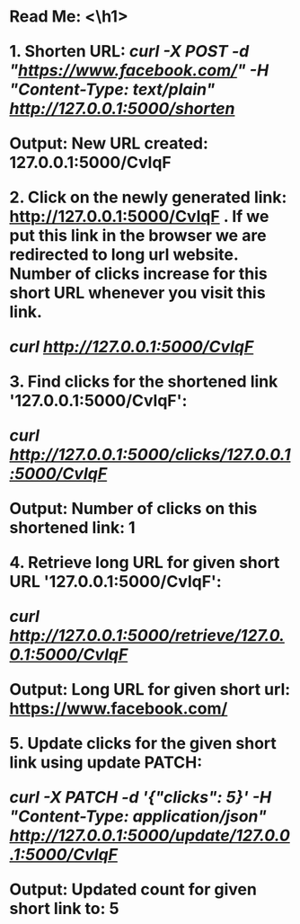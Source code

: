 <h1> Read Me: <\h1>

**1.** Shorten URL: *curl -X POST -d "https://www.facebook.com/" -H "Content-Type: text/plain" http://127.0.0.1:5000/shorten*

**Output:** New URL created: 127.0.0.1:5000/CvlqF

**2.** Click on the newly generated link: http://127.0.0.1:5000/CvlqF . If we put this link in the browser we are redirected to long url website. Number of clicks increase for this short URL whenever you visit this link.

*curl http://127.0.0.1:5000/CvlqF*                            

<!-- **Output:** <!DOCTYPE HTML PUBLIC "-//W3C//DTD HTML 3.2 Final//EN">
<title>Redirecting...</title>
<h1>Redirecting...</h1>
<p>You should be redirected automatically to target URL: <a href="https://www.facebook.com/">https://www.facebook.com/</a>. If not click the link. -->

**3.** Find clicks for the shortened link '127.0.0.1:5000/CvlqF': 

*curl http://127.0.0.1:5000/clicks/127.0.0.1:5000/CvlqF*       

**Output:** Number of clicks on this shortened link: 1

**4.** Retrieve long URL for given short URL '127.0.0.1:5000/CvlqF':

*curl http://127.0.0.1:5000/retrieve/127.0.0.1:5000/CvlqF*     

**Output:** Long URL for given short url: https://www.facebook.com/

**5.** Update clicks for the given short link using update PATCH:

*curl -X PATCH -d '{"clicks": 5}' -H "Content-Type: application/json" http://127.0.0.1:5000/update/127.0.0.1:5000/CvlqF*

**Output:** Updated count for given short link to: 5

